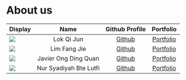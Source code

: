 # About us

Display |    Name    |            Github Profile             | Portfolio 
--------|:----------:|:-------------------------------------:|:---------:
![](https://via.placeholder.com/100.png?text=Photo) | Lok Qi Jun | [Github](https://github.com/LokQiJun) | [Portfolio](docs/team/lokqijun.md)
![](https://via.placeholder.com/100.png?text=Photo) | Lim Fang Jie | [Github](https://github.com/xzynos) | [Portfolio](docs/team/limfangjie.md)
![](https://via.placeholder.com/100.png?text=Photo) | Javier Ong Ding Quan | [Github](https://github.com/jeyvia) | [Portfolio](docs/team/javierongdingquan.md)
![](https://via.placeholder.com/100.png?text=Photo) | Nur Syadiyah Bte Lutfi | [Github](https://github.com/penguin-s) | [Portfolio](docs/team/nursyadiyahbtelutfi.md)
